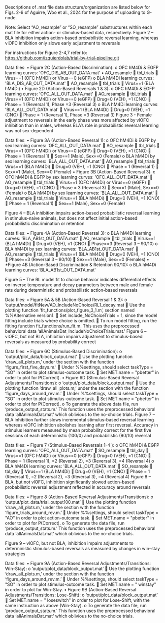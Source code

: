 Descriptions of .mat file data structure/organization are listed below for Figs. 2-9 of Aguirre, Woo et al., 2024 for the purpose of uploading to G-node.

Note: Select “AO_resample” or “SO_resample” substructures within each mat file for either action- or stimulus-based data, respectively.
Figure 2 – BLA inhibition impairs action-based probabilistic reversal learning, whereas vlOFC inhibition only slows early adjustment to reversals

For instructions for Figure 2-4,7 refer to: https://github.com/izquierdolab/trial-by-trial-pipeline.git 

Data files:
•	Figure 2C (Action-Based Discrimination): 
o	OFC hM4Di & EGFP learning curves: 'OFC_DIS_AB_OUT_DATA.mat'
•	AO_resample  tbl_trials 
	Virus==1 (OFC hM4Di) or Virus==0 (eGFP) 
o	BLA hM4Di learning curves: 'BLA_DIS_AB_OUT_DATA.mat'
	AO_resample  tbl_trials 
	Virus==1 (BLA hM4Di) 
•	Figure 2D (Action-Based Reversals 1 & 3): 
o	OFC hM4Di & EGFP learning curves: 'OFC_ALL_OUT_DATA.mat'
	AO_resample  tbl_trials 
	Virus==1 (OFC hM4Di) or Virus==0 (eGFP) 
	Drug=0 (VEH), =1 (CNO)
	Phase = 1 (Reversal 1), Phase =3 (Reversal 3) 
o	BLA hM4Di learning curves: 'BLA_ALL_OUT_DATA.mat'
	Virus==1 (BLA hM4Di) 
	Drug=0 (VEH), =1 (CNO)
	Phase = 1 (Reversal 1), Phase =3 (Reversal 3) 
Figure 3 - Female adjustment to reversals in the early phase was more affected by vlOFC inhibition than in males, whereas BLA’s role in probabilistic reversal learning was not sex-dependent

Data files:
•	Figure 3A (Action-Based Reversal 1): 
o	OFC hM4Di & EGFP by sex learning curves: 'OFC_ALL_OUT_DATA.mat'
	AO_resample  tbl_trials 
	Virus==1 (OFC hM4Di) or Virus==0 (eGFP) 
	Drug=0 (VEH), =1 (CNO)
	Phase = 1 (Reversal 1)
	Sex==1 (Male), Sex==0 (Female) 
o	BLA hM4Di by sex learning curves: 'BLA_ALL_OUT_DATA.mat'
	AO_resample  tbl_trials 
	Virus==1 (BLA hM4Di) 
	Drug=0 (VEH), =1 (CNO)
	Phase = 1 (Reversal 1)
	Sex==1 (Male), Sex==0 (Female) 
•	Figure 3B (Action-Based Reversal 3): 
o	OFC hM4Di & EGFP by sex learning curves: 'OFC_ALL_OUT_DATA.mat'
	AO_resample  tbl_trials 
	Virus==1 (OFC hM4Di) or Virus==0 (eGFP) 
	Drug=0 (VEH), =1 (CNO)
	Phase = 3 (Reversal 3)
	Sex==1 (Male), Sex==0 (Female) 
o	BLA hM4Di by sex learning curves: 'BLA_ALL_OUT_DATA.mat'
	AO_resample  tbl_trials 
	Virus==1 (BLA hM4Di) 
	Drug=0 (VEH), =1 (CNO)
	Phase = 1 (Reversal 1)
	Sex==1 (Male), Sex==0 (Female) 

Figure 4 – BLA inhibition impairs action-based probabilistic reversal learning in stimulus-naive animals, but does not affect initial action-based probabilistic discrimination or retention

Data files:
•	Figure 4A (Action-Based Reversal 3): 
o	BLA hM4Di learning curves: ‘BLA_AB1st_OUT_DATA.mat'
	AO_resample  tbl_trials 
	Virus==1 (BLA hM4Di) 
	Drug=0 (VEH), =1 (CNO)
	Phase==3 (Reversal 3 – 90/10)
o	BLA hM4Di by sex learning curves: ‘BLA_AB1st_OUT_DATA.mat'
	AO_resample  tbl_trials 
	Virus==1 (BLA hM4Di) 
	Drug=0 (VEH), =1 (CNO)
	Phase==3 (Reversal 3 – 90/10)
	Sex==1 (Male), Sex==0 (Females)
•	*Figure 4B (Action-Based Discrimination & Retention 90/10): 
o	BLA hM4Di learning curves: ‘BLA_AB1st_OUT_DATA.mat'

Figure 5 – The RL model fit to choice behavior indicates differential effects on inverse temperature and decay parameters between male and female rats during deterministic and probabilistic action-based reversals

Data files:
•	Figure 5A & 5B (Action-Based Reversal 1 & 3): 
o	 ‘output/model/fitNew/AO_IncludeNoChoice/RL1_decay.mat
	Use the plotting function ‘fit_functions/plot_figure_3_1.m’, section named %%Alternative version1.
	Set include_NoChoiceTrials = 1, since the model fitting include trials where choice is omitted.
	To run model fitting, run the fitting function fit_functions/run_fit.m. This uses the preprocessed behavioral data ‘allAnimalsDat_IncludeNoChoiceTrials.mat.'
Figure 6 – vlOFC, but not BLA, inhibition impairs adjustment to stimulus-based reversals as measured by probability correct

Data files:
•	Figure 6C (Stimulus-Based Discrimination): 
o	‘output/plot_data/block_output.mat’
	Use the plotting function ‘draw_all_plots.m,’ under the section with the function ‘figure_first_five_days.m.’
	Under %%settings, should select  taskType = "SO" in order to plot stimulus-outcome task. 
	Set MET.name = "pbetter" in order to plot for P(Correct).
•	Figure 6D (Stimulus-Based Reversal Adjustments/Transitions): 
o	‘output/plot_data/block_output.mat’
	Use the plotting function ‘draw_all_plots.m,’ under the section with the function ‘figure_days_around_rev.m.’
	Under %%settings, should select  taskType = "SO" in order to plot stimulus-outcome task. 
	Set MET.name = "pbetter" in order to plot for P(Correct).
o	To generate the above data file, run ‘produce_output_stats.m.’ This function uses the preprocessed behavioral data ‘allAnimalsDat.mat’ which oblivious to the no-choice trials. 
Figure 7 – BLA inhibition further slows incremental stimulus-based reversal learning whereas vlOFC inhibition abolishes learning after first reversal. Accuracy in stimulus learners measured by mean probability correct for the first five sessions of each deterministic (100/0) and probabilistic (90/10) reversal

Data files:
•	Figure 7 (Stimulus-Based Reversals 1-4 ): 
o	OFC hM4Di & EGFP learning curves: 'OFC_ALL_OUT_DATA.mat'
	SO_resample  tbl_day 
	Virus==1 (OFC hM4Di) or Virus==0 (eGFP) 
	Drug=0 (VEH), =1 (CNO)
	Phase = 1 (Reversal 1), =2 (Reversal 2), =3 (Reversal 3), =4 (Reversal 4)
o	BLA hM4Di learning curves: 'BLA_ALL_OUT_DATA.mat'
	SO_resample  tbl_day 
	Virus==1 (BLA hM4Di) 
	Drug=0 (VEH), =1 (CNO)
	Phase = 1 (Reversal 1), =2 (Reversal 2), =3 (Reversal 3), =4 (Reversal 4)
Figure 8 – BLA, but not vlOFC, inhibition significantly slowed action-based probabilistic reversal adjustment reflected in accuracy around reversals

Data files:
•	Figure 8 (Action-Based Reversal Adjustments/Transitions): 
o	‘output/plot_data/trial_output100.mat’
	Use the plotting function ‘draw_all_plots.m,’ under the section with the function ‘figure_trials_around_rev.m.’
	Under %%settings, should select  taskType = "AO" in order to plot action-outcome task. 
	Set MET.name = "pbetter" in order to plot for P(Correct).
o	To generate the data file, run ‘produce_output_stats.m.’ This function uses the preprocessed behavioral data ‘allAnimalsDat.mat’ which oblivious to the no-choice trials. 

Figure 9 – vlOFC, but not BLA, inhibition impairs adjustments to deterministic stimulus-based reversals as measured by changes in win–stay strategies

Data files:
•	Figure 9A (Action-Based Reversal Adjustments/Transitions: Win-Stay): 
o	‘output/plot_data/block_output.mat’
	Use the plotting function ‘draw_all_plots.m,’ under the section with the function ‘figure_days_around_rev.m.’
	Under %%settings, should select  taskType = "SO" in order to plot stimulus-outcome task. 
	Set MET.name = " winstay" in order to plot for Win-Stay.
•	Figure 9B (Action-Based Reversal Adjustments/Transitions: Lose-Shift): 
o	‘output/plot_data/block_output.mat’
	Set MET.name = " loseswitch" in order to plot for Lose-Shift, with the same instruction as above (Win-Stay).
o	To generate the data file, run ‘produce_output_stats.m.’ This function uses the preprocessed behavioral data ‘allAnimalsDat.mat’ which oblivious to the no-choice trials. 
